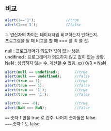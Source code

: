 ## 비교
```javascript
alert(1=='1');              //true
alert(1==='1');             //false
```

두 연산자의 차이는 데이터타입 비교하는지 안하는지.  
프로그램을 짤 때 비교를 할 때 === 를 꼭 쓸 것.  

null : 프로그래머가 의도한 값이 없는 상황.  
undifined : 프로그래머가 의도하지 않고 값이 없는 상황.  
NaN : 성립하지 않는 수. 계산할 수 없음. ex) 0/0 = NaN  

```javascript
alert(null == undefined);       //true
alert(null === undefined);      //false
alert(true == 1);               //true
alert(true === 1);              //false
alert(true == '1');             //true
alert(true === '1');            //false

alert(0 === -0);                //true
alert(NaN === NaN);             //false
```

`==` 숫자 1 만을 true 로 간주. 나머지 숫자들은 false.  
`===` 숫자 1 도 false.  
